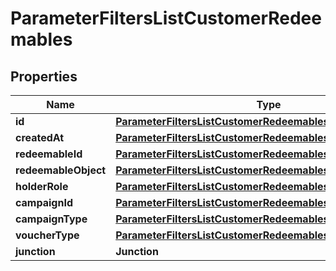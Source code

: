 

# ParameterFiltersListCustomerRedeemables


## Properties

| Name | Type | Description |
|------------ | ------------- | ------------- |
|**id** | [**ParameterFiltersListCustomerRedeemablesId**](ParameterFiltersListCustomerRedeemablesId.md) |  |
|**createdAt** | [**ParameterFiltersListCustomerRedeemablesCreatedAt**](ParameterFiltersListCustomerRedeemablesCreatedAt.md) |  |
|**redeemableId** | [**ParameterFiltersListCustomerRedeemablesRedeemableId**](ParameterFiltersListCustomerRedeemablesRedeemableId.md) |  |
|**redeemableObject** | [**ParameterFiltersListCustomerRedeemablesRedeemableObject**](ParameterFiltersListCustomerRedeemablesRedeemableObject.md) |  |
|**holderRole** | [**ParameterFiltersListCustomerRedeemablesHolderRole**](ParameterFiltersListCustomerRedeemablesHolderRole.md) |  |
|**campaignId** | [**ParameterFiltersListCustomerRedeemablesCampaignId**](ParameterFiltersListCustomerRedeemablesCampaignId.md) |  |
|**campaignType** | [**ParameterFiltersListCustomerRedeemablesCampaignType**](ParameterFiltersListCustomerRedeemablesCampaignType.md) |  |
|**voucherType** | [**ParameterFiltersListCustomerRedeemablesVoucherType**](ParameterFiltersListCustomerRedeemablesVoucherType.md) |  |
|**junction** | **Junction** |  |



